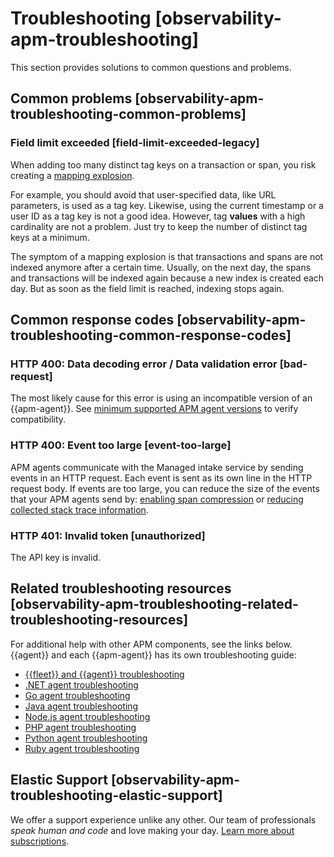 # Troubleshooting [observability-apm-troubleshooting]

This section provides solutions to common questions and problems.


## Common problems [observability-apm-troubleshooting-common-problems]


### Field limit exceeded [field-limit-exceeded-legacy]

When adding too many distinct tag keys on a transaction or span, you risk creating a [mapping explosion](../../../manage-data/data-store/mapping.md#mapping-limit-settings).

For example, you should avoid that user-specified data, like URL parameters, is used as a tag key. Likewise, using the current timestamp or a user ID as a tag key is not a good idea. However, tag **values** with a high cardinality are not a problem. Just try to keep the number of distinct tag keys at a minimum.

The symptom of a mapping explosion is that transactions and spans are not indexed anymore after a certain time. Usually, on the next day, the spans and transactions will be indexed again because a new index is created each day. But as soon as the field limit is reached, indexing stops again.


## Common response codes [observability-apm-troubleshooting-common-response-codes]


### HTTP 400: Data decoding error / Data validation error [bad-request]

The most likely cause for this error is using an incompatible version of an {{apm-agent}}. See [minimum supported APM agent versions](../../../solutions/observability/apps/elastic-apm-agents.md#observability-apm-agents-elastic-apm-agents-minimum-supported-versions) to verify compatibility.


### HTTP 400: Event too large [event-too-large]

APM agents communicate with the Managed intake service by sending events in an HTTP request. Each event is sent as its own line in the HTTP request body. If events are too large, you can reduce the size of the events that your APM agents send by: [enabling span compression](../../../solutions/observability/apps/spans.md) or [reducing collected stack trace information](../../../solutions/observability/apps/reduce-storage.md).


### HTTP 401: Invalid token [unauthorized]

The API key is invalid.


## Related troubleshooting resources [observability-apm-troubleshooting-related-troubleshooting-resources]

For additional help with other APM components, see the links below. {{agent}} and each {{apm-agent}} has its own troubleshooting guide:

* [{{fleet}} and {{agent}} troubleshooting](../../../troubleshoot/ingest/fleet/fleet-elastic-agent.md)
* [.NET agent troubleshooting](../../../troubleshoot/observability/apm-agent-dotnet/apm-net-agent.md)
* [Go agent troubleshooting](../../../troubleshoot/observability/apm-agent-go/apm-go-agent.md)
* [Java agent troubleshooting](../../../troubleshoot/observability/apm-agent-java/apm-java-agent.md)
* [Node.js agent troubleshooting](../../../troubleshoot/observability/apm-agent-nodejs/apm-nodejs-agent.md)
* [PHP agent troubleshooting](../../../troubleshoot/observability/apm-agent-php/apm-php-agent.md)
* [Python agent troubleshooting](../../../troubleshoot/observability/apm-agent-python/apm-python-agent.md)
* [Ruby agent troubleshooting](../../../troubleshoot/observability/apm-agent-ruby/apm-ruby-agent.md)


## Elastic Support [observability-apm-troubleshooting-elastic-support]

We offer a support experience unlike any other. Our team of professionals *speak human and code* and love making your day. [Learn more about subscriptions](https://www.elastic.co/subscriptions).
